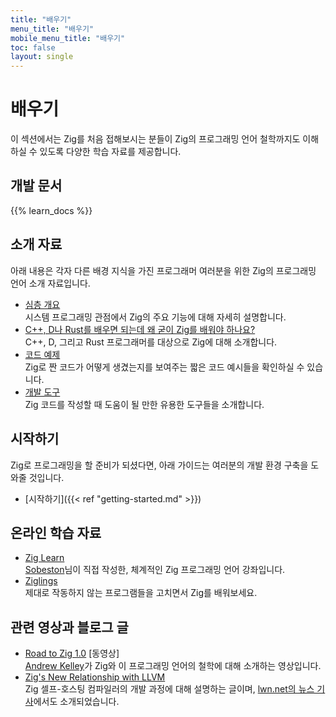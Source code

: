 ```yaml
---
title: "배우기"
menu_title: "배우기"
mobile_menu_title: "배우기"
toc: false
layout: single
---
```


# 배우기
이 섹션에서는 Zig를 처음 접해보시는 분들이 Zig의 프로그래밍 언어 철학까지도 이해하실 수 있도록 다양한 학습 자료를 제공합니다.

## 개발 문서
{{% learn_docs %}}

## 소개 자료
아래 내용은 각자 다른 배경 지식을 가진 프로그래머 여러분을 위한 Zig의 프로그래밍 언어 소개 자료입니다.

- [심층 개요](overview/)  
시스템 프로그래밍 관점에서 Zig의 주요 기능에 대해 자세히 설명합니다.
- [C++, D나 Rust를 배우면 되는데 왜 굳이 Zig를 배워야 하나요?](why_zig_rust_d_cpp/)  
C++, D, 그리고 Rust 프로그래머를 대상으로 Zig에 대해 소개합니다.
- [코드 예제](samples/)  
Zig로 짠 코드가 어떻게 생겼는지를 보여주는 짧은 코드 예시들을 확인하실 수 있습니다.
- [개발 도구](tools/)  
Zig 코드를 작성할 때 도움이 될 만한 유용한 도구들을 소개합니다.


## 시작하기
Zig로 프로그래밍을 할 준비가 되셨다면, 아래 가이드는 여러분의 개발 환경 구축을 도와줄 것입니다.

- [시작하기]({{< ref "getting-started.md" >}})  

## 온라인 학습 자료
- [Zig Learn](https://ziglearn.org)  
[Sobeston](https://github.com/sobeston)님이 직접 작성한, 체계적인 Zig 프로그래밍 언어 강좌입니다.
- [Ziglings](https://github.com/ratfactor/ziglings)  
제대로 작동하지 않는 프로그램들을 고치면서 Zig를 배워보세요.

## 관련 영상과 블로그 글
- [Road to Zig 1.0](https://www.youtube.com/watch?v=Gv2I7qTux7g) [동영상]  
[Andrew Kelley](https://andrewkelley.me)가 Zig와 이 프로그래밍 언어의 철학에 대해 소개하는 영상입니다.
- [Zig's New Relationship with LLVM](https://kristoff.it/blog/zig-new-relationship-llvm/)  
Zig 셀프-호스팅 컴파일러의 개발 과정에 대해 설명하는 글이며, [lwn.net의 뉴스 기사](https://lwn.net/Articles/833400/)에서도 소개되었습니다.